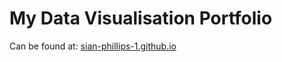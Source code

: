 # My Data Visualisation Portfolio

Can be found at: [sian-phillips-1.github.io](https://sian-phillips-1.github.io/)
